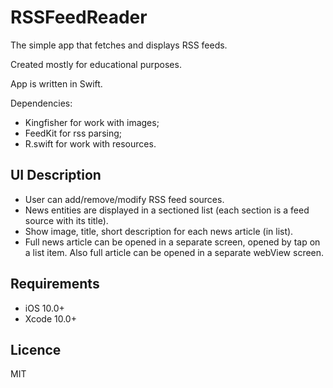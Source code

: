 # RSSFeedReader

The simple app that fetches and displays RSS feeds. 

Сreated mostly for educational purposes.

App is written in Swift.

Dependencies:
- Kingfisher for work with images;
- FeedKit for rss parsing;
- R.swift for work with resources.

## <a name="description"/> UI Description

- User can add/remove/modify RSS feed sources.
- News entities are displayed in a sectioned list (each section is a feed source with its title).
- Show image, title, short description for each news article (in list).
- Full news article can be opened in a separate screen, opened by tap on a list item. Also full article can be opened in a separate webView screen.

## <a name="requirements"/> Requirements

- iOS 10.0+
- Xcode 10.0+

## <a name="licence"/> Licence
MIT
